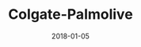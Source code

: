 ---
layout: site
title: "Colgate-Palmolive"
date: 2018-01-05
categories: [fortune-500]
version: 1.6.7
major: 1
minor: 6
patch: 7
slug: colgate-palmolive
link: https://www.colgatepalmolive.com/en-us
submitter: lpolepeddi
permalink: /sites/:slug
---